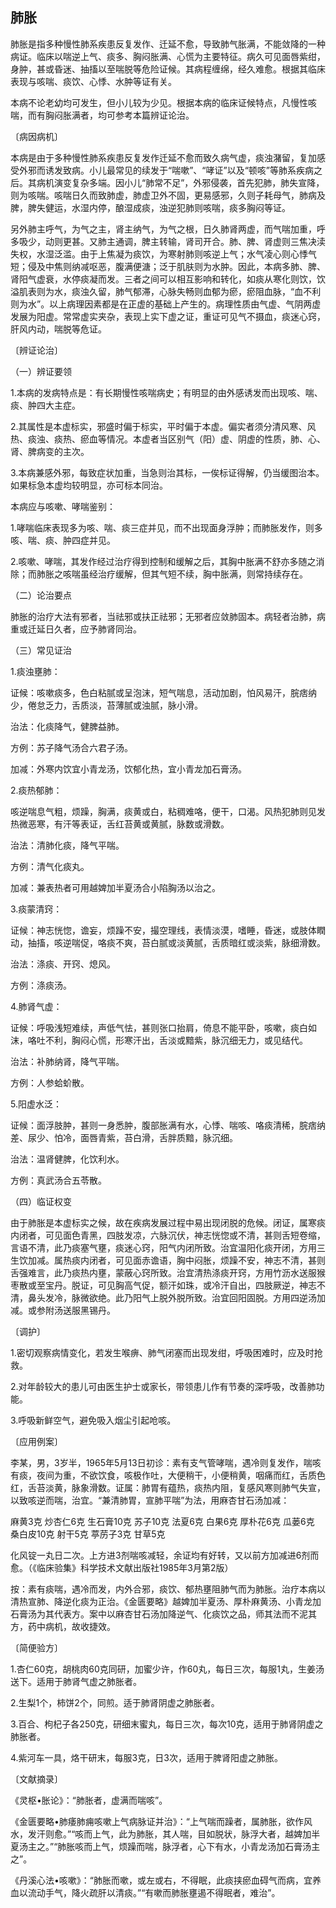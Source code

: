 ## 肺胀

肺胀是指多种慢性肺系疾患反复发作、迁延不愈，导致肺气胀满，不能敛降的一种病证。临床以喘逆上气、痰多、胸闷胀满、心慌为主要特征。病久可见面唇紫绀，身肿，甚或昏迷、抽搐以至喘脱等危险证候。其病程缠绵，经久难愈。根据其临床表现与咳喘、痰饮、心悸、水肿等证有关。

本病不论老幼均可发生，但小儿较为少见。根据本病的临床证候特点，凡慢性咳喘，而有胸闷胀满者，均可参考本篇辨证论治。

〔病因病机〕

本病是由于多种慢性肺系疾患反复发作迁延不愈而致久病气虚，痰浊潴留，复加感受外邪而诱发致病。小儿最常见的续发于“喘嗽”、“哮证”以及“顿咳”等肺系疾病之后。其病机演变复杂多端。因小儿“肺常不足”，外邪侵袭，首先犯肺，肺失宣降，则为咳喘。咳喘日久而致肺虚，肺虚卫外不固，更易感邪，久则子耗母气，肺病及脾，脾失健运，水湿内停，酿湿成痰，浊逆犯肺则咳喘，痰多胸闷等证。

另外肺主呼气，为气之主，肾主纳气，为气之根，日久肺肾两虚，而气喘加重，呼多吸少，动则更甚。又肺主通调，脾主转输，肾司开合。肺、脾、肾虚则三焦决渎失权，水湿泛滥。由于上焦凝为痰饮，为寒射肺则咳逆上气；水气凌心则心悸气短；侵及中焦则纳减呕恶，腹满便溏；泛于肌肤则为水肿。因此，本病多肺、脾、肾阳气虚衰，水停痰凝而发。三者之间可以相互影响和转化，如痰从寒化则饮，饮溢肌表则为水，痰浊久留，肺气郁滞，心脉失畅则血郁为瘀，瘀阻血脉，“血不利则为水”。以上病理因素都是在正虚的基础上产生的。病理性质由气虚、气阴两虚发展为阳虚。常常虚实夹杂，表现上实下虚之证，重证可见气不摄血，痰迷心窍，肝风内动，喘脱等危证。

〔辨证论治〕

（一）辨证要领

1.本病的发病特点是：有长期慢性咳喘病史；有明显的由外感诱发而出现咳、喘、痰、肿四大主症。

2.其属性是本虚标实，邪盛时偏于标实，平时偏于本虚。偏实者须分清风寒、风热、痰浊、痰热、瘀血等情况。本虚者当区别气（阳）虚、阴虚的性质，肺、心、肾、脾病变的主次。

3.本病兼感外邪，每致症状加重，当急则治其标，一俟标证得解，仍当缓图治本。如果标急本虚均较明显，亦可标本同治。

本病应与咳嗽、哮喘鉴别：

1.哮喘临床表现多为咳、喘、痰三症并见，而不出现面身浮肿；而肺胀发作，则多咳、喘、痰、肿四症并见。

2.咳嗽、哮喘，其发作经过治疗得到控制和缓解之后，其胸中胀满不舒亦多随之消除；而肺胀之咳喘虽经治疗缓解，但其气短不续，胸中胀满，则常持续存在。

（二）论治要点

肺胀的治疗大法有邪者，当祛邪或扶正祛邪；无邪者应敛肺固本。病轻者治肺，病重或迁延日久者，应予肺肾同治。

（三）常见证治

1.痰浊壅肺：

证候：咳嗽痰多，色白粘腻或呈泡沫，短气喘息，活动加剧，怕风易汗，脘痞纳少，倦怠乏力，舌质淡，苔薄腻或浊腻，脉小滑。

治法：化痰降气，健脾益肺。

方例：苏子降气汤合六君子汤。

加减：外寒内饮宜小青龙汤，饮郁化热，宜小青龙加石膏汤。

2.痰热郁肺：

咳逆喘息气粗，烦躁，胸满，痰黄或白，粘稠难咯，便干，口渴。风热犯肺则见发热微恶寒，有汗等表证，舌红苔黄或黄腻，脉数或滑数。

治法：清肺化痰，降气平喘。

方例：清气化痰丸。

加减：兼表热者可用越婢加半夏汤合小陷胸汤以治之。

3.痰蒙清窍：

证候：神志恍惚，谵妄，烦躁不安，撮空理线，表情淡漠，嗜睡，昏迷，或肢体瞤动，抽搐，咳逆喘促，咯痰不爽，苔白腻或淡黄腻，舌质暗红或淡紫，脉细滑数。

治法：涤痰、开窍、熄风。

方例：涤痰汤。

4.肺肾气虚：

证候：呼吸浅短难续，声低气怯，甚则张口抬肩，倚息不能平卧，咳嗽，痰白如沫，咯吐不利，胸闷心慌，形寒汗出，舌淡或黯紫，脉沉细无力，或见结代。

治法：补肺纳肾，降气平喘。

方例：人参蛤蚧散。

5.阳虚水泛：

证候：面浮肢肿，甚则一身悉肿，腹部胀满有水，心悸、喘咳、咯痰清稀，脘痞纳差、尿少、怕冷，面唇青紫，苔白滑，舌胖质黯，脉沉细。

治法：温肾健脾，化饮利水。

方例：真武汤合五苓散。

（四）临证权变

由于肺胀是本虚标实之候，故在疾病发展过程中易出现闭脱的危候。闭证，属寒痰内闭者，可见面色青黑，四肢发凉，六脉沉伏，神志恍惚或不清，甚则舌短卷缩，言语不清，此乃痰塞气壅，痰迷心窍，阳气内闭所致。治宜温阳化痰开闭，方用三生饮加减。属热痰内闭者，可见面赤谵语，胸中闷胀，烦躁不安，神志不清，甚则舌强难言，此乃痰热内壅，蒙蔽心窍所致。治宜清热涤痰开窍，方用竹沥水送服猴枣散或至宝丹。脱证，可见胸高气促，额汗如珠，或冷汗自出，四肢厥逆，神志不清，鼻头发冷，脉微欲绝。此乃阳气上脱外脱所致。治宜回阳固脱。方用四逆汤加减。或参附汤送服黑锡丹。

〔调护〕

1.密切观察病情变化，若发生喉痹、肺气闭塞而出现发绀，呼吸困难时，应及时抢救。

2.对年龄较大的患儿可由医生护士或家长，带领患儿作有节奏的深呼吸，改善肺功能。

3.呼吸新鲜空气，避免吸入烟尘引起呛咳。

〔应用例案〕

李某，男，3岁半，1965年5月13日初诊：素有支气管哮喘，遇冷则复发作，喘咳有痰，夜间为重，不欲饮食，咳极作吐，大便稍干，小便稍黄，咽痛而红，舌质色红，舌苔淡黄，脉象滑数。证属：肺胃有蕴热，痰热内阻，复感风寒则肺气失宣，以致咳逆而喘，治宜。“兼清肺胃，宣肺平喘”为法，用麻杏甘石汤加减：

麻黄3克 炒杏仁6克 生石膏10克 苏子10克 法夏6克 白果6克 厚朴花6克 瓜蒌6克 桑白皮10克 射干5克 葶苈子3克 甘草5克

化风锭一丸日二次。上方进3剂喘咳减轻，余证均有好转，又以前方加减进6剂而愈。（《临床验集》科学技术文献出版社1985年3月第2版）

按：素有痰喘，遇冷而发，内外合邪，痰饮、郁热壅阻肺气而为肺胀。治疗本病以清热宣肺、降逆化痰为正治。《金匮要略》越婢加半夏汤、厚朴麻黄汤、小青龙加石膏汤为其代表方。案中以麻杏甘石汤加降逆气、化痰饮之品，师其法而不泥其方，药中病机，故收捷效。

〔简便验方〕

1.杏仁60克，胡桃肉60克同研，加蜜少许，作60丸，每日三次，每服1丸，生姜汤送下。适用于肺肾气虚之肺胀者。

2.生梨1个，柿饼2个，同煎。适于肺肾阴虚之肺胀者。

3.百合、枸杞子各250克，研细末蜜丸，每日三次，每次10克，适用于肺肾阴虚之肺胀者。

4.紫河车一具，烙干研末，每服3克，日3次，适用于脾肾阳虚之肺胀。

〔文献摘录〕

《灵枢•胀论》：“肺胀者，虚满而喘咳”。

《金匮要略•肺痿肺痈咳嗽上气病脉证并治》：“上气喘而躁者，属肺胀，欲作风水，发汗则愈。”“咳而上气，此为肺胀，其人喘，目如脱状，脉浮大者，越婢加半夏汤主之。”“肺胀咳而上气，烦躁而喘，脉浮者，心下有水，小青龙汤加石膏汤主之”。

《丹溪心法•咳嗽》：“肺胀而嗽，或左或右，不得眠，此痰挟瘀血碍气而病，宜养血以流动手气，降火疏肝以清痰。”“有嗽而肺胀壅遏不得眠者，难治”。